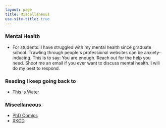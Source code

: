 ```yaml
---
layout: page
title: Miscellaneous
use-site-title: true
---
```

### Mental Health
* For students: I have struggled with my mental health since graduate school. Trawling through people's professional websites can be anxiety-inducing. This is to say: You are enough. Reach out for the help you need.  Shoot me an email if you ever want to discuss mental health. I will do my best to respond.

### Reading I keep going back to
* <a href="https://www.youtube.com/watch?v=8CrOL-ydFMI">This is Water</a>

### Miscellaneous
* <a href="http://phdcomics.com">PhD Comics</a>
* <a href="https://xkcd.com">XKCD</a>
